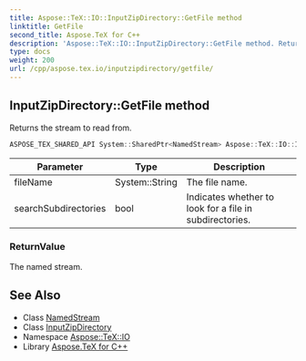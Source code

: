 ```yaml
---
title: Aspose::TeX::IO::InputZipDirectory::GetFile method
linktitle: GetFile
second_title: Aspose.TeX for C++
description: 'Aspose::TeX::IO::InputZipDirectory::GetFile method. Returns the stream to read from in C++.'
type: docs
weight: 200
url: /cpp/aspose.tex.io/inputzipdirectory/getfile/
---
```

## InputZipDirectory::GetFile method


Returns the stream to read from.

```cpp
ASPOSE_TEX_SHARED_API System::SharedPtr<NamedStream> Aspose::TeX::IO::InputZipDirectory::GetFile(System::String fileName, bool searchSubdirectories=false) override
```


| Parameter | Type | Description |
| --- | --- | --- |
| fileName | System::String | The file name. |
| searchSubdirectories | bool | Indicates whether to look for a file in subdirectories. |

### ReturnValue

The named stream.

## See Also

* Class [NamedStream](../../namedstream/)
* Class [InputZipDirectory](../)
* Namespace [Aspose::TeX::IO](../../)
* Library [Aspose.TeX for C++](../../../)
